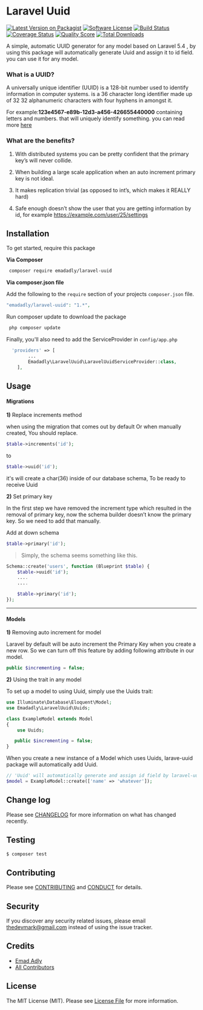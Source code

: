 # Laravel Uuid

[![Latest Version on Packagist][ico-version]][link-packagist]
[![Software License][ico-license]](LICENSE.md)
[![Build Status][ico-travis]][link-travis]
[![Coverage Status][ico-scrutinizer]][link-scrutinizer]
[![Quality Score][ico-code-quality]][link-code-quality]
[![Total Downloads][ico-downloads]][link-downloads]

A simple, automatic UUID generator for any model based on Laravel 5.4 , by using this package will automatically generate Uuid and assign it to id field. you can use it for any model.

### What is a UUID?

A universally unique identifier (UUID) is a 128-bit number used to identify information in computer systems. is a 36 character long identifier made up of 32 32 alphanumeric characters with four hyphens in amongst it.

For example:**123e4567-e89b-12d3-a456-426655440000** containing letters and numbers. that will uniquely identify something. you can read more [here](https://en.wikipedia.org/wiki/Universally_unique_identifier)

### What are the benefits?

1. With distributed systems you can be pretty confident that the primary key’s will never collide.

2. When building a large scale application when an auto increment primary key is not ideal.

3. It makes replication trivial (as opposed to int’s, which makes it REALLY hard)

4. Safe enough doesn’t show the user that you are getting information by id, for example https://example.com/user/25/settings



## Installation

To get started, require this package

**Via Composer**

``` bash
 composer require emadadly/laravel-uuid
```

**Via composer.json file**

Add the following to the `require` section of your projects `composer.json` file.
``` php
"emadadly/laravel-uuid": "1.*",
```

Run composer update to download the package

``` bash
 php composer update
```

Finally, you'll also need to add the ServiceProvider in `config/app.php`

``` php
  'providers' => [
        ...
        Emadadly\LaravelUuid\LaravelUuidServiceProvider::class,
    ],
```



## Usage

#### Migrations

**1)** Replace increments method

when using the migration that comes out by default Or when manually created, You should replace.

``` php
$table->increments('id');
```
to

``` php
$table->uuid('id');
```
it's will create a char(36) inside of our database schema, To be ready to receive Uuid

**2)** Set primary key

In the first step we have removed the increment type which resulted in the removal of primary key, now the schema builder doesn’t know the primary key.
So we need to add that manually.

Add at down schema

``` php
$table->primary('id');
```

> Simply, the schema seems something like this.

``` php
Schema::create('users', function (Blueprint $table) {
    $table->uuid('id');
    ....
    ....

    $table->primary('id');
});
```

------

#### Models

**1)** Removing auto increment for model

Laravel by default will be auto increment the Primary Key when you create a new row. So we can turn off this feature by adding following attribute in our model.

``` php
public $incrementing = false;
```
**2)** Using the trait in any model

To set up a model to using Uuid, simply use the Uuids trait:

``` php
use Illuminate\Database\Eloquent\Model;
use Emadadly\LaravelUuid\Uuids;

class ExampleModel extends Model
{
    use Uuids;

   public $incrementing = false;
}
```
When you create a new instance of a Model which uses Uuids, larave-uuid package will automatically add Uuid.

``` php
// 'Uuid' will automatically generate and assign id field by laravel-uuid package.
$model = ExampleModel::create(['name' => 'whatever']);
```

## Change log

Please see [CHANGELOG](CHANGELOG.md) for more information on what has changed recently.

## Testing

``` bash
$ composer test
```

## Contributing

Please see [CONTRIBUTING](CONTRIBUTING.md) and [CONDUCT](CONDUCT.md) for details.

## Security

If you discover any security related issues, please email thedevmark@gmail.com instead of using the issue tracker.

## Credits

- [Emad Adly][link-author]
- [All Contributors][link-contributors]

## License

The MIT License (MIT). Please see [License File](LICENSE.md) for more information.

[ico-version]: https://img.shields.io/packagist/v/emadadly/laravel-uuid.svg?style=flat-square
[ico-license]: https://img.shields.io/badge/license-MIT-brightgreen.svg?style=flat-square
[ico-travis]: https://img.shields.io/travis/emadadly/laravel-uuid/master.svg?style=flat-square
[ico-scrutinizer]: https://img.shields.io/scrutinizer/coverage/g/emadadly/laravel-uuid.svg?style=flat-square
[ico-code-quality]: https://img.shields.io/scrutinizer/g/emadadly/laravel-uuid.svg?style=flat-square
[ico-downloads]: https://img.shields.io/packagist/dt/emadadly/laravel-uuid.svg?style=flat-square

[link-packagist]: https://packagist.org/packages/emadadly/laravel-uuid
[link-travis]: https://travis-ci.org/EmadAdly/laravel-uuid
[link-scrutinizer]: https://scrutinizer-ci.com/g/emadadly/laravel-uuid/code-structure
[link-code-quality]: https://scrutinizer-ci.com/g/emadadly/laravel-uuid
[link-downloads]: https://packagist.org/packages/emadadly/laravel-uuid
[link-author]: https://github.com/emadadly
[link-contributors]: ../../contributors
